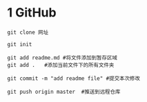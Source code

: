 # 1 GitHub

```shell
git clone 网址
```

```shell
git init
```

```shell
git add readme.md #将文件添加到暂存区域
git add .   #添加当前文件下的所有文件夹
```

```shell
git commit -m "add readme file" #提交本次修改
```

```shell
git push origin master	#推送到远程仓库
```



